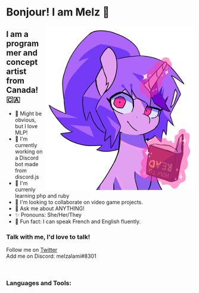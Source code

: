 # Bonjour! I am Melz 👋

<img align="right" alt="melz-pony" src="https://github.com/melzalami/melzalami/blob/main/images/melz_read.png?raw=true" width="400" height="442" />

## I am a programmer and concept artist from Canada! 🇨🇦
- 🦄 Might be obvious, but I love MLP!
- 🤖 I'm currently working on a Discord bot made from discord.js
- 🤔 I'm currenly learning php and ruby
- 🤝 I'm looking to collaborate on video game projects.
- 🙋 Ask me about ANYTHING!
- ✨ Pronouns: She/Her/They
- 💫 Fun fact: I can speak French and English fluently.


### Talk with me, I'd love to talk!
Follow me on [Twitter](https://twitter.com/melzalami)
<br />
Add me on Discord: melzalami#8301

<br />

### Languages and Tools: